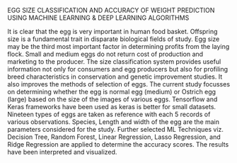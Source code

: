 EGG SIZE CLASSIFICATION AND ACCURACY OF WEIGHT PREDICTION USING MACHINE LEARNING & DEEP LEARNING ALGORITHMS

It is clear that the egg is very important in human food basket. Offspring size is a fundamental trait 
in disparate biological fields of study. Egg size may be the third most important factor in determining 
profits from the laying flock. Small and medium eggs do not return cost of production and marketing to 
the producer. The size classification system provides useful information not only for consumers and egg 
producers but also for profiling breed characteristics in conservation and genetic improvement studies. It 
also improves the methods of selection of eggs. The current study focusses on determining whether the 
egg is normal egg (medium) or Ostrich egg (large) based on the size of the images of various eggs.
Tensorflow and Keras frameworks have been used as keras is better for small datasets. Nineteen types of 
eggs are taken as reference with each 5 records of various observations. Species, Length and width of the 
egg are the main parameters considered for the study. Further selected ML Techniques viz. Decision Tree, 
Random Forest, Linear Regression, Lasso Regression, and Ridge Regression are applied to determine the 
accuracy scores. The results have been interpreted and visualized.
